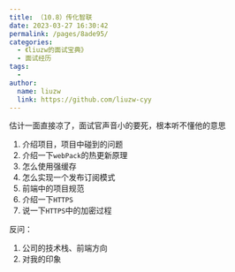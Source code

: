 ```yaml
---
title: （10.8）传化智联
date: 2023-03-27 16:30:42
permalink: /pages/8ade95/
categories:
  - 《liuzw的面试宝典》
  - 面试经历
tags:
  -
author:
  name: liuzw
  link: https://github.com/liuzw-cyy
---
```

估计一面直接凉了，面试官声音小的要死，根本听不懂他的意思

1. 介绍项目，项目中碰到的问题
2. 介绍一下`webPack`的热更新原理
3. 怎么使用强缓存
4. 怎么实现一个发布订阅模式
5. 前端中的项目规范
6. 介绍一下`HTTPS`
7. 说一下`HTTPS`中的加密过程

反问：
1. 公司的技术栈、前端方向
2. 对我的印象